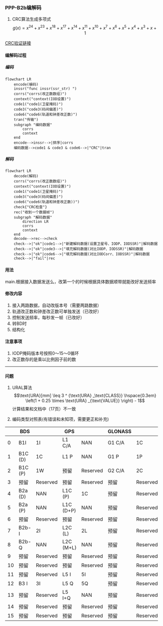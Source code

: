 
### PPP-B2b编解码

1. CRC算法生成多项式
$$g(x) = x^{24} + x^{23} + x^{18} + x^{17} + x^{14} + x^{11} + x^{10} + x^{7} + x^{6} + x^{5} + x^{4} + x^{3} + x + 1$$  

[CRC验证链接](http://www.ip33.com/crc.html)

#### 编解码过程

##### 编码

```mermaid
flowchart LR
    encode(编码)
    inssr("func inssr(ssr_str) ")
    corrs("corrs(改正数数组)")
    context("context(IOD设置)")
    code1("code1(卫星掩码)")
    code3("code3(码间偏差)")
    code6("code6(轨道和钟差改正数)")
    tran("传输")
    subgraph "编码数据"
        corrs
        context
    end
    encode-->inssr-->|排序|corrs
    编码数据-->code1 & code3 & code6-->|"CRC"|tran
```

##### 解码

```mermaid
flowchart LR
    decode(解码)
    corrs("corrs(改正数数组)")
    context("context(IOD设置)")
    code1("code1(卫星掩码)")
    code3("code3(码间偏差)")
    code6("code6(轨道和钟差改正数))")
    check{"CRC检查"}
    rec("收到一个数据帧")
    subgraph "解码数据"
        direction LR
        corrs
        context
    end
    decode-->rec-->check
    check-->|"ok"|code1-->|"新建解码数据(设置卫星号、IODP、IODSSR)"|解码数据
    check-->|"ok"|code3-->|"填充解码数据(对比IODP、IODSSR)"|解码数据
    check-->|"ok"|code6-->|"填充解码数据(对比IODCorr、IODSSR)"|解码数据
    check-->|"fail"|rec
```

#### 用法

main.根据接入数据发送么，改第一个的时候根据具体数据顺带就能改好发送频率

#### 修改内容

1. 接入两路数据，自动改版本号（需要两路数据）
2. 轨道改正数和钟差改正数可单独发送（已改好）
3. 控制发送频率，每秒发一帧（已改好）
4. 转BD时
5. 结构化

#### 注意事项

1. IODP掩码版本号按照0～15～0循环
2. 改正数存的是乘以比例因子前的数

---

#### 问题

1. URAL算法$$\text{URA}[mm] \leq 3 ^ {\text{URA} _\text{CLASS}} \hspace{0.3em} \left(1 + 0.25 \times \text{URA} _{\text{VALUE}} \right) - 1$$
计算结果和文档中（17页）不一致  

2. 编码类型对照表(有错误和未知项，需要更正和补充)

|| BDS || GPS || GLONASS || Galileo||
|---|---|---|---|---|---|---|---|---|
|0| B1I |1I| L1 C/A |NAN| G1 C/A |1C| 预留|Reserved|
|1| B1C (D)|1C| L1 P |NAN| G1 P |1P| E1 B|1B|
|2| B1C (P)|1W| 预留 |Reserved| G2 C/A |2C| E1 C|1C|
|3| 预留 |Reserved| 预留 |Reserved| 预留 |Reserved| 预留|Reserved|
|4| B2a (D)|NAN| L1C (P)|1C| 预留 |Reserved| E5a Q|5aQ|
|5| B2a (P)|NAN| L1C (D+P)|NAN| 预留 |Reserved| E5a I|5aI|
|6| 预留 |Reserved| 预留 |Reserved| 预留 |Reserved| 预留|Reserved|
|7| B2b-I |2I| L2C (L)|2L| 预留 |Reserved| E5b I|5bI|
|8| B2b-Q |NAN| L2C (M+L)|NAN| 预留 |Reserved| E5b Q|5bQ|
|9| 预留 |Reserved| 预留 |Reserved| 预留 |Reserved| 预留|Reserved|
|10| 预留 |Reserved| 预留 |Reserved| 预留 |Reserved| 预留|Reserved|
|11| 预留 |Reserved| L5 I |5I| 预留 |Reserved| E6 C|6C|
|12| B3 I |3I| L5 Q |5Q| 预留 |Reserved| 预留|Reserved|
|13| 预留 |Reserved| L5 I+Q |NAN| 预留 |Reserved| 预留|Reserved|
|14| 预留 |Reserved| 预留 |Reserved| 预留 |Reserved| 预留|Reserved|
|15| 预留 |Reserved| 预留 |Reserved| 预留 |Reserved| 预留|Reserved|
